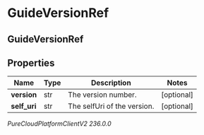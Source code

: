 # GuideVersionRef

## GuideVersionRef

## Properties

|Name | Type | Description | Notes|
|------------ | ------------- | ------------- | -------------|
| **version** | str | The version number. | [optional] |
| **self_uri** | str | The selfUri of the version. | [optional] |



_PureCloudPlatformClientV2 236.0.0_

